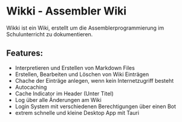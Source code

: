 # Wikki - Assembler Wiki

Wikki ist ein Wiki, erstellt um die Assemblerprogrammierung im Schulunterricht zu dokumentieren. 

## Features:

- Interpretieren und Erstellen von Markdown Files
- Erstellen, Bearbeiten und Löschen von Wiki Einträgen
- Chache der Einträge anlegen, wenn kein Internetzugriff besteht
- Autocaching
- Cache Indicator im Header (Unter Titel)
- Log über alle Änderungen am Wiki
- Login System mit verschiedenen Berechtigungen über einen Bot
- extrem schnelle und kleine Desktop App mit Tauri
